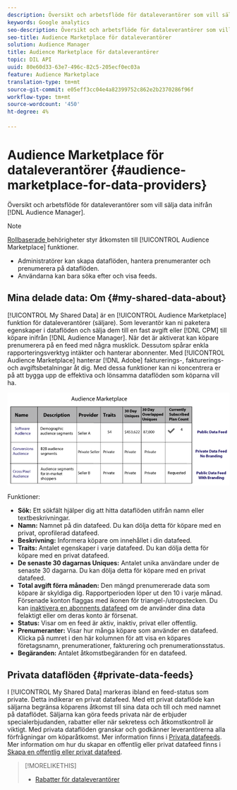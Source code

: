 ```yaml
---
description: Översikt och arbetsflöde för dataleverantörer som vill sälja data inifrån Audience Manager.
keywords: Google analytics
seo-description: Översikt och arbetsflöde för dataleverantörer som vill sälja data inifrån Audience Manager.
seo-title: Audience Marketplace för dataleverantörer
solution: Audience Manager
title: Audience Marketplace för dataleverantörer
topic: DIL API
uuid: 80e60d33-63e7-496c-82c5-205ecf0ec03a
feature: Audience Marketplace
translation-type: tm+mt
source-git-commit: e05eff3cc04e4a82399752c862e2b2370286f96f
workflow-type: tm+mt
source-wordcount: '450'
ht-degree: 4%

---
```



# Audience Marketplace för dataleverantörer {#audience-marketplace-for-data-providers}

Översikt och arbetsflöde för dataleverantörer som vill sälja data inifrån [!DNL Audience Manager].

<!-- c_marketplace_provider.xml -->

>[!NOTE]
>
>[Rollbaserade ](../../../reporting/reports-dashboard.md) behörigheter styr åtkomsten till  [!UICONTROL Audience Marketplace] funktioner.
>
>* Administratörer kan skapa dataflöden, hantera prenumeranter och prenumerera på dataflöden.
>* Användarna kan bara söka efter och visa feeds.


## Mina delade data: Om {#my-shared-data-about}

[!UICONTROL My Shared Data] är en  [!UICONTROL Audience Marketplace] funktion för dataleverantörer (säljare). Som leverantör kan ni paketera egenskaper i dataflöden och sälja dem till en fast avgift eller [!DNL CPM] till köpare inifrån [!DNL Audience Manager]. När det är aktiverat kan köpare prenumerera på en feed med några musklick. Dessutom spårar enkla rapporteringsverktyg intäkter och hanterar abonnenter. Med [!UICONTROL Audience Marketplace] hanterar [!DNL Adobe] fakturerings-, fakturerings- och avgiftsbetalningar åt dig. Med dessa funktioner kan ni koncentrera er på att bygga upp de effektiva och lönsamma dataflöden som köparna vill ha.

![](assets/seller_marketplace.png)

<!-- c_myshared_data.xml -->

Funktioner:

* **Sök:** Ett sökfält hjälper dig att hitta dataflöden utifrån namn eller textbeskrivningar.
* **Namn:** Namnet på din datafeed. Du kan dölja detta för köpare med en privat, oprofilerad datafeed.
* **Beskrivning:** Informera köpare om innehållet i din datafeed.
* **Traits:** Antalet egenskaper i varje datafeed. Du kan dölja detta för köpare med en privat datafeed.
* **De senaste 30 dagarnas Uniques:** Antalet unika användare under de senaste 30 dagarna. Du kan dölja detta för köpare med en privat datafeed.
* **Total avgift förra månaden:** Den mängd prenumererade data som köpare är skyldiga dig. Rapportperioden löper ut den 10 i varje månad. Försenade konton flaggas med ikonen för triangel-/utropstecken. Du kan [inaktivera en abonnents datafeed](../../../features/audience-marketplace/marketplace-data-providers/marketplace-create-manage-feeds.md#deactivate-data-feed) om de använder dina data felaktigt eller om deras konto är försenat.
* **Status:**  Visar om en feed är aktiv, inaktiv, privat eller offentlig.
* **Prenumeranter:** Visar hur många köpare som använder en datafeed. Klicka på numret i den här kolumnen för att visa en köpares företagsnamn, prenumerationer, fakturering och prenumerationsstatus.
* **Begäranden:** Antalet åtkomstbegäranden för en datafeed.

## Privata dataflöden {#private-data-feeds}

I [!UICONTROL My Shared Data] markeras ibland en feed-status som private. Detta indikerar en privat datafeed. Med ett privat dataflöde kan säljarna begränsa köparens åtkomst till sina data och till och med namnet på dataflödet. Säljarna kan göra feeds privata när de erbjuder specialerbjudanden, rabatter eller när sekretess och åtkomstkontroll är viktigt. Med privata dataflöden granskar och godkänner leverantörerna alla förfrågningar om köparåtkomst. Mer information finns i [Privata datafeeds](../../../features/audience-marketplace/marketplace-private-feeds.md). Mer information om hur du skapar en offentlig eller privat datafeed finns i [Skapa en offentlig eller privat datafeed](../../../features/audience-marketplace/marketplace-data-providers/marketplace-create-manage-feeds.md#create-public-private-data-feed).

>[!MORELIKETHIS]
>
>* [Rabatter för dataleverantörer](../../../features/audience-marketplace/marketplace-data-providers/marketplace-create-manage-feeds.md#discounts)

